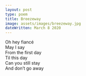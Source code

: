 ```yaml
---
layout: post
type: poem
title: Breezeway
image: assets/images/breezeway.jpg
dateWritten: March 8 2020
---
```


Oh hey fiancé  
May I say  
From the first day  
Til this day  
Can you still stay  
And don’t go away  
  